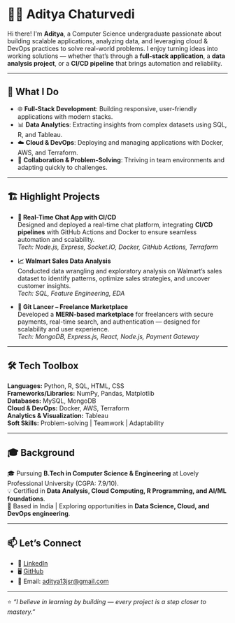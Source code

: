 # 👨‍💻 Aditya Chaturvedi  

Hi there! I'm **Aditya**, a Computer Science undergraduate passionate about building scalable applications, analyzing data, and leveraging cloud & DevOps practices to solve real-world problems. I enjoy turning ideas into working solutions — whether that’s through a **full-stack application**, a **data analysis project**, or a **CI/CD pipeline** that brings automation and reliability.  

---

## 🚀 What I Do  

- 🌐 **Full-Stack Development**: Building responsive, user-friendly applications with modern stacks.  
- 📊 **Data Analytics**: Extracting insights from complex datasets using SQL, R, and Tableau.  
- ☁️ **Cloud & DevOps**: Deploying and managing applications with Docker, AWS, and Terraform.  
- 🤝 **Collaboration & Problem-Solving**: Thriving in team environments and adapting quickly to challenges.  

---

## 🏗️ Highlight Projects  

- **🔴 Real-Time Chat App with CI/CD**  
  Designed and deployed a real-time chat platform, integrating **CI/CD pipelines** with GitHub Actions and Docker to ensure seamless automation and scalability.  
  *Tech: Node.js, Express, Socket.IO, Docker, GitHub Actions, Terraform*  

- **📈 Walmart Sales Data Analysis**  
  Conducted data wrangling and exploratory analysis on Walmart’s sales dataset to identify patterns, optimize sales strategies, and uncover customer insights.  
  *Tech: SQL, Feature Engineering, EDA*  

- **💼 Git Lancer – Freelance Marketplace**  
  Developed a **MERN-based marketplace** for freelancers with secure payments, real-time search, and authentication — designed for scalability and user experience.  
  *Tech: MongoDB, Express.js, React, Node.js, Payment Gateway*  

---

## 🛠️ Tech Toolbox  

**Languages:** Python, R, SQL, HTML, CSS  
**Frameworks/Libraries:** NumPy, Pandas, Matplotlib  
**Databases:** MySQL, MongoDB  
**Cloud & DevOps:** Docker, AWS, Terraform  
**Analytics & Visualization:** Tableau  
**Soft Skills:** Problem-solving | Teamwork | Adaptability  

---

## 🎓 Background  

🎓 Pursuing **B.Tech in Computer Science & Engineering** at Lovely Professional University (CGPA: 7.9/10).  
💡 Certified in **Data Analysis, Cloud Computing, R Programming, and AI/ML foundations**.  
📍 Based in India | Exploring opportunities in **Data Science, Cloud, and DevOps engineering**.  

---

## 📫 Let’s Connect  

- 💼 [LinkedIn](https://www.linkedin.com/in/aditya-chaturvedi-cse)  
- 🖥️ [GitHub](https://github.com/adityachaturvedi13)  
- 📧 Email: aditya13jsr@gmail.com  

---

⭐️ *“I believe in learning by building — every project is a step closer to mastery.”*  


<!--
**adityachaturvedi13/adityachaturvedi13** is a ✨ _special_ ✨ repository because its `README.md` (this file) appears on your GitHub profile.

Here are some ideas to get you started:

- 🔭 I’m currently working on ...
- 🌱 I’m currently learning ...
- 👯 I’m looking to collaborate on ...
- 🤔 I’m looking for help with ...
- 💬 Ask me about ...
- 📫 How to reach me: ...
- 😄 Pronouns: ...
- ⚡ Fun fact: ...
-->
